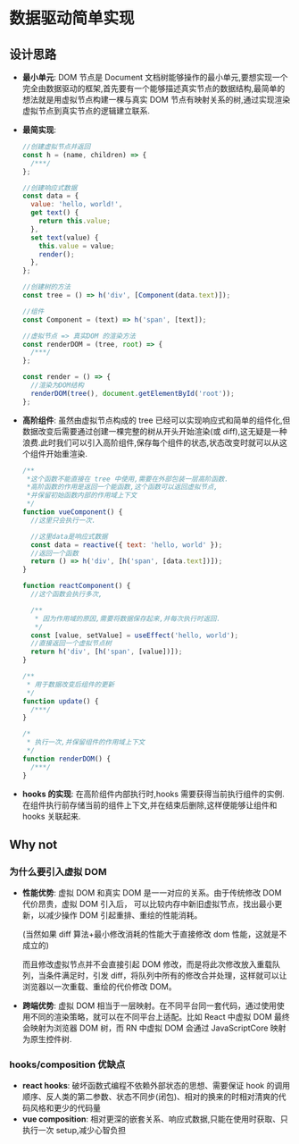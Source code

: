 # 数据驱动简单实现

## 设计思路

- **最小单元**: DOM 节点是 Document 文档树能够操作的最小单元,要想实现一个完全由数据驱动的框架,首先要有一个能够描述真实节点的数据结构,最简单的想法就是用虚拟节点构建一棵与真实 DOM 节点有映射关系的树,通过实现渲染虚拟节点到真实节点的逻辑建立联系.

- **最简实现**:

  ```javascript
  //创建虚拟节点并返回
  const h = (name, children) => {
    /***/
  };

  //创建响应式数据
  const data = {
    value: 'hello, world!',
    get text() {
      return this.value;
    },
    set text(value) {
      this.value = value;
      render();
    },
  };

  //创建树的方法
  const tree = () => h('div', [Component(data.text)]);

  //组件
  const Component = (text) => h('span', [text]);

  //虚拟节点 => 真实DOM 的渲染方法
  const renderDOM = (tree, root) => {
    /***/
  };

  const render = () => {
    //渲染为DOM结构
    renderDOM(tree(), document.getElementById('root'));
  };
  ```

- **高阶组件**: 虽然由虚拟节点构成的 tree 已经可以实现响应式和简单的组件化,但数据改变后需要通过创建一棵完整的树从开头开始渲染(或 diff),这无疑是一种浪费.此时我们可以引入高阶组件,保存每个组件的状态,状态改变时就可以从这个组件开始重渲染.

  ```javascript
  /**
   *这个函数不能直接在 tree 中使用,需要在外部包装一层高阶函数.
   *高阶函数的作用是返回一个能函数,这个函数可以返回虚拟节点,
   *并保留初始函数内部的作用域上下文
   */
  function vueComponent() {
    //这里只会执行一次.

    //这里data是响应式数据
    const data = reactive({ text: 'hello, world' });
    //返回一个函数
    return () => h('div', [h('span', [data.text])]);
  }

  function reactComponent() {
    //这个函数会执行多次,

    /**
     * 因为作用域的原因,需要将数据保存起来,并每次执行时返回.
     */
    const [value, setValue] = useEffect('hello, world');
    //直接返回一个虚拟节点树
    return h('div', [h('span', [value])]);
  }

  /**
   * 用于数据改变后组件的更新
   */
  function update() {
    /***/
  }

  /*
   * 执行一次,并保留组件的作用域上下文
   */
  function renderDOM() {
    /***/
  }
  ```

- **hooks 的实现**: 在高阶组件内部执行时,hooks 需要获得当前执行组件的实例.在组件执行前存储当前的组件上下文,并在结束后删除,这样便能够让组件和 hooks 关联起来.

## Why not

### 为什么要引入虚拟 DOM

- **性能优势**: 虚拟 DOM 和真实 DOM 是一一对应的关系。由于传统修改 DOM 代价昂贵，虚拟 DOM 引入后， 可以比较内存中新旧虚拟节点，找出最小更新，以减少操作 DOM 引起重排、重绘的性能消耗。

  (当然如果 diff 算法+最小修改消耗的性能大于直接修改 dom 性能，这就是不成立的)

  而且修改虚拟节点并不会直接引起 DOM 修改，而是将此次修改放入重载队列，当条件满足时，引发 diff，将队列中所有的修改合并处理，这样就可以让浏览器以一次重载、重绘的代价修改 DOM。

- **跨端优势**: 虚拟 DOM 相当于一层映射。在不同平台同一套代码，通过使用使用不同的渲染策略，就可以在不同平台上适配。比如 React 中虚拟 DOM 最终会映射为浏览器 DOM 树，而 RN 中虚拟 DOM 会通过 JavaScriptCore 映射为原生控件树.

### hooks/composition 优缺点

- **react hooks**: 破坏函数式编程不依赖外部状态的思想、需要保证 hook 的调用顺序、反人类的第二参数、状态不同步(闭包)、相对的换来的时相对清爽的代码风格和更少的代码量
- **vue composition**: 相对更深的嵌套关系、响应式数据,只能在使用时获取、只执行一次 setup,减少心智负担
